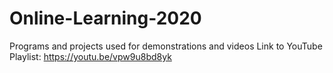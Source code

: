 # Online-Learning-2020
Programs and projects used for demonstrations and videos
Link to YouTube Playlist: https://youtu.be/vpw9u8bd8yk

